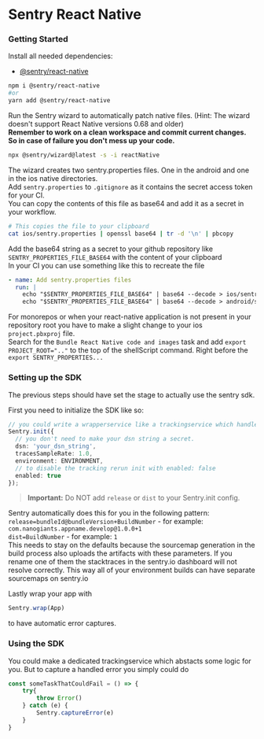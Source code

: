 # Sentry React Native


### Getting Started
Install all needed dependencies:
* [@sentry/react-native](https://www.npmjs.com/package/@sentry/react-native)

```bash
npm i @sentry/react-native
#or
yarn add @sentry/react-native
```

Run the Sentry wizard to automatically patch native files. (Hint: The wizard doesn't support React Native versions 0.68 and older)  
**Remember to work on a clean workspace and commit current changes. So in case of failure you don't mess up your code.**
```bash
npx @sentry/wizard@latest -s -i reactNative
```

The wizard creates two sentry.properties files. One in the android and one in the ios native directories.  
Add `sentry.properties` to `.gitignore` as it contains the secret access token for your CI.  
You can copy the contents of this file as base64 and add it as a secret in your workflow.
```bash
# This copies the file to your clipboard
cat ios/sentry.properties | openssl base64 | tr -d '\n' | pbcopy
```
Add the base64 string as a secret to your github repository like `SENTRY_PROPERTIES_FILE_BASE64` with the content of your clipboard  
In your CI you can use something like this to recreate the file
```yaml
- name: Add sentry.properties files
  run: |
    echo "$SENTRY_PROPERTIES_FILE_BASE64" | base64 --decode > ios/sentry.properties
    echo "$SENTRY_PROPERTIES_FILE_BASE64" | base64 --decode > android/sentry.properties
```

For monorepos or when your react-native application is not present in your repository root you have to make a slight change to your ios `project.pbxproj` file.  
Search for the `Bundle React Native code and images` task and add `export PROJECT_ROOT=".."` to the top of the shellScript command. Right before the `export SENTRY_PROPERTIES...`


### Setting up the SDK
The previous steps should have set the stage to actually use the sentry sdk.  

First you need to initialize the SDK like so:

```ts
// you could write a wrapperservice like a trackingservice which handles this for you.
Sentry.init({
  // you don't need to make your dsn string a secret.
  dsn: 'your_dsn_string',
  tracesSampleRate: 1.0,
  environment: ENVIRONMENT,
  // to disable the tracking rerun init with enabled: false
  enabled: true
});
```

> **Important:** Do NOT add `release` or `dist` to your Sentry.init config.

Sentry automatically does this for you in the following pattern:  
`release=bundleId@bundleVersion+BuildNumber` - for example: `com.nanogiants.appname.develop@1.0.0+1`  
`dist=BuildNumber` - for example: `1`  
This needs to stay on the defaults because the sourcemap generation in the build process also uploads the artifacts with these parameters. If you rename one of them the stacktraces in the sentry.io dashboard will not resolve correctly.
This way all of your environment builds can have separate sourcemaps on sentry.io

Lastly wrap your app with
```ts
Sentry.wrap(App)
```
to have automatic error captures.

### Using the SDK
You could make a dedicated trackingservice which abstacts some logic for you.
But to capture a handled error you simply could do

```ts
const someTaskThatCouldFail = () => {
    try{
        throw Error()
    } catch (e) {
        Sentry.captureError(e)
    }
}
```

